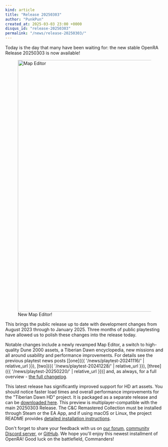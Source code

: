 ```yaml
---
kind: article
title: "Release 20250303"
author: "PunkPun"
created_at: 2025-03-03 23:00 +0000
disqus_id: "release-20250303"
permalink: "/news/release-20250303/"
---
```


Today is the day that many have been waiting for: the new stable OpenRA Release 20250303 is now available!

<figure>
  <img src="{{ '/images/news/20241116-map-editor.webp' | relative_url }}" style="width: 800px" alt="Map Editor" />
  <figcaption>New Map Editor!</figcaption>
</figure>

This brings the public release up to date with development changes from August 2023 through to January 2025. Three months of public playtesting have allowed us to polish these changes into the release today.

Notable changes include a newly revamped Map Editor, a switch to high-quality Dune 2000 assets, a Tiberian Dawn encyclopedia, new missions and all around usability and performance improvements. For details see the previous playtest news posts [[one]({{ '/news/playtest-20241116/' | relative_url }}), [two]({{ '/news/playtest-20241228/' | relative_url }}), [three]({{ '/news/playtest-20250220/' | relative_url }})] and, as always, for a full overview - [the full changelog](https://github.com/OpenRA/OpenRA/wiki/Changelog/f58d25d621dded0b935383fb410ca9bbb23ce6a7).

This latest release has significantly improved support for HD art assets. You should notice faster load times and overall performance improvements for the "Tiberian Dawn HD" project. It is packaged as a separate release and can be [downloaded here](https://github.com/OpenRA/TiberianDawnHD/releases/tag/release-20250303). This preview is multiplayer-compatible with the main 20250303 Release. The C&C Remastered Collection must be installed through Steam or the EA App, and if using macOS or Linux, the project README provides [detailed installation instructions](https://github.com/OpenRA/TiberianDawnHD#asset-installation).

Don't forget to share your feedback with us on [our forum](https://forum.openra.net/), [community Discord server](https://discord.openra.net), or [GitHub](https://github.com/OpenRA/OpenRA/issues). We hope you'll enjoy this newest installment of OpenRA! Good luck on the battlefield, Commanders!
